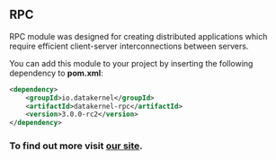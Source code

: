 ## RPC

RPC module was designed for creating distributed applications which require efficient client-server interconnections between 
servers.

You can add this module to your project by inserting the following dependency to **pom.xml**:
```xml
<dependency>
    <groupId>io.datakernel</groupId>
    <artifactId>datakernel-rpc</artifactId>
    <version>3.0.0-rc2</version>
</dependency>
```

### To find out more visit [our site](https://datakernel.io/docs/cloud/rpc.html).

